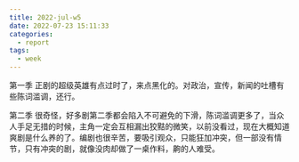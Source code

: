 ```yaml
---
title: 2022-jul-w5
date: 2022-07-23 15:11:33
categories:
  - report
tags:
  - week
---
```


第一季
正剧的超级英雄有点过时了，来点黑化的。对政治，宣传，新闻的吐槽有些陈词滥调，还行。

第二季
很奇怪，好多剧第二季都会陷入不可避免的下滑，陈词滥调更多了，当众人手足无措的时候，主角一定会互相漏出狡黠的微笑，以前没看过，现在大概知道爽剧是什么养的了。编剧也很辛苦，要吸引观众，只能狂加冲突，但一部没有情节，只有冲突的剧，就像没肉却做了一桌作料，齁的人难受。
